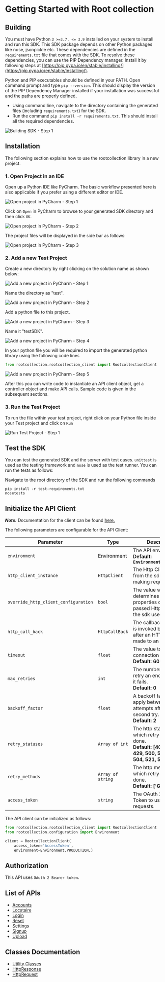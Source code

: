 
# Getting Started with Root collection

## Building

You must have Python `3 >=3.7, <= 3.9` installed on your system to install and run this SDK. This SDK package depends on other Python packages like nose, jsonpickle etc. These dependencies are defined in the `requirements.txt` file that comes with the SDK. To resolve these dependencies, you can use the PIP Dependency manager. Install it by following steps at [https://pip.pypa.io/en/stable/installing/](https://pip.pypa.io/en/stable/installing/).

Python and PIP executables should be defined in your PATH. Open command prompt and type `pip --version`. This should display the version of the PIP Dependency Manager installed if your installation was successful and the paths are properly defined.

* Using command line, navigate to the directory containing the generated files (including `requirements.txt`) for the SDK.
* Run the command `pip install -r requirements.txt`. This should install all the required dependencies.

![Building SDK - Step 1](https://apidocs.io/illustration/python?workspaceFolder=Rootcollection-Python&step=installDependencies)

## Installation

The following section explains how to use the rootcollection library in a new project.

### 1. Open Project in an IDE

Open up a Python IDE like PyCharm. The basic workflow presented here is also applicable if you prefer using a different editor or IDE.

![Open project in PyCharm - Step 1](https://apidocs.io/illustration/python?workspaceFolder=Rootcollection-Python&step=pyCharm)

Click on `Open` in PyCharm to browse to your generated SDK directory and then click `OK`.

![Open project in PyCharm - Step 2](https://apidocs.io/illustration/python?workspaceFolder=Rootcollection-Python&step=openProject0)

The project files will be displayed in the side bar as follows:

![Open project in PyCharm - Step 3](https://apidocs.io/illustration/python?workspaceFolder=Rootcollection-Python&projectName=rootcollection&step=openProject1)

### 2. Add a new Test Project

Create a new directory by right clicking on the solution name as shown below:

![Add a new project in PyCharm - Step 1](https://apidocs.io/illustration/python?workspaceFolder=Rootcollection-Python&projectName=rootcollection&step=createDirectory)

Name the directory as "test".

![Add a new project in PyCharm - Step 2](https://apidocs.io/illustration/python?workspaceFolder=Rootcollection-Python&step=nameDirectory)

Add a python file to this project.

![Add a new project in PyCharm - Step 3](https://apidocs.io/illustration/python?workspaceFolder=Rootcollection-Python&projectName=rootcollection&step=createFile)

Name it "testSDK".

![Add a new project in PyCharm - Step 4](https://apidocs.io/illustration/python?workspaceFolder=Rootcollection-Python&projectName=rootcollection&step=nameFile)

In your python file you will be required to import the generated python library using the following code lines

```python
from rootcollection.rootcollection_client import RootcollectionClient
```

![Add a new project in PyCharm - Step 5](https://apidocs.io/illustration/python?workspaceFolder=Rootcollection-Python&projectName=rootcollection&libraryName=rootcollection.rootcollection_client&className=RootcollectionClient&step=projectFiles)

After this you can write code to instantiate an API client object, get a controller object and  make API calls. Sample code is given in the subsequent sections.

### 3. Run the Test Project

To run the file within your test project, right click on your Python file inside your Test project and click on `Run`

![Run Test Project - Step 1](https://apidocs.io/illustration/python?workspaceFolder=Rootcollection-Python&projectName=rootcollection&libraryName=rootcollection.rootcollection_client&className=RootcollectionClient&step=runProject)

## Test the SDK

You can test the generated SDK and the server with test cases. `unittest` is used as the testing framework and `nose` is used as the test runner. You can run the tests as follows:

Navigate to the root directory of the SDK and run the following commands

```
pip install -r test-requirements.txt
nosetests
```

## Initialize the API Client

**_Note:_** Documentation for the client can be found [here.](doc/client.md)

The following parameters are configurable for the API Client:

| Parameter | Type | Description |
|  --- | --- | --- |
| `environment` | Environment | The API environment. <br> **Default: `Environment.PRODUCTION`** |
| `http_client_instance` | `HttpClient` | The Http Client passed from the sdk user for making requests |
| `override_http_client_configuration` | `bool` | The value which determines to override properties of the passed Http Client from the sdk user |
| `http_call_back` | `HttpCallBack` | The callback value that is invoked before and after an HTTP call is made to an endpoint |
| `timeout` | `float` | The value to use for connection timeout. <br> **Default: 60** |
| `max_retries` | `int` | The number of times to retry an endpoint call if it fails. <br> **Default: 0** |
| `backoff_factor` | `float` | A backoff factor to apply between attempts after the second try. <br> **Default: 2** |
| `retry_statuses` | `Array of int` | The http statuses on which retry is to be done. <br> **Default: [408, 413, 429, 500, 502, 503, 504, 521, 522, 524]** |
| `retry_methods` | `Array of string` | The http methods on which retry is to be done. <br> **Default: ['GET', 'PUT']** |
| `access_token` | `string` | The OAuth 2.0 Access Token to use for API requests. |

The API client can be initialized as follows:

```python
from rootcollection.rootcollection_client import RootcollectionClient
from rootcollection.configuration import Environment

client = RootcollectionClient(
    access_token='AccessToken',
    environment=Environment.PRODUCTION,)
```

## Authorization

This API uses `OAuth 2 Bearer token`.

## List of APIs

* [Accounts](doc/controllers/accounts.md)
* [Locataire](doc/controllers/locataire.md)
* [Login](doc/controllers/login.md)
* [Reset](doc/controllers/reset.md)
* [Settings](doc/controllers/settings.md)
* [Signup](doc/controllers/signup.md)
* [Upload](doc/controllers/upload.md)

## Classes Documentation

* [Utility Classes](doc/utility-classes.md)
* [HttpResponse](doc/http-response.md)
* [HttpRequest](doc/http-request.md)

